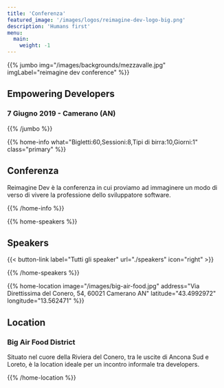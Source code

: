 ```yaml
---
title: 'Conferenza'
featured_image: '/images/logos/reimagine-dev-logo-big.png'
description: 'Humans first'
menu:
  main:
    weight: -1
---
```


{{% jumbo img="/images/backgrounds/mezzavalle.jpg" imgLabel="reimagine dev conference" %}}

## Empowering Developers

### 7 Giugno 2019 - Camerano (AN)

{{% /jumbo %}}

{{% home-info what="Bigletti:60,Sessioni:8,Tipi di birra:10,Giorni:1" class="primary" %}}

## Conferenza

Reimagine Dev è la conferenza in cui proviamo ad immaginere un modo di verso di vivere la professione dello sviluppatore software.

{{% /home-info %}}

{{% home-speakers %}}

## Speakers

{{< button-link label="Tutti gli speaker"
                url="./speakers"
                icon="right" >}}

{{% /home-speakers %}}


{{% home-location
    image="/images/big-air-food.jpg"
    address="Via Direttissima del Conero, 54, 60021 Camerano AN"
    latitude="43.4992972"
    longitude="13.562471" %}}

## Location

### Big Air Food District

Situato nel cuore della Riviera del Conero, tra le uscite di Ancona Sud e Loreto, è la location ideale per un incontro informale tra developers.

{{% /home-location %}}
